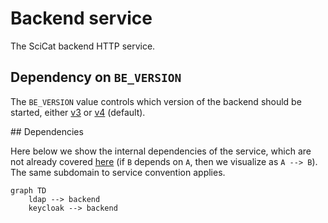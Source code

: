 # Backend service

The SciCat backend HTTP service.

## Dependency on `BE_VERSION`

The `BE_VERSION` value controls which version of the backend should be started, either [v3](./services/v3) or [v4](./services/v4) (default).

## Dependencies

Here below we show the internal dependencies of the service, which are not already covered [here](../../../../README.md) (if `B` depends on `A`, then we visualize as `A --> B`). The same subdomain to service convention applies.

```mermaid
graph TD
    ldap --> backend
    keycloak --> backend
```
